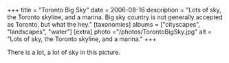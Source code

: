+++
title = "Toronto Big Sky"
date = 2006-08-16
description = "Lots of sky, the Toronto skyline, and a marina. Big sky country is not generally accepted as Toronto, but what the hey."
[taxonomies]
albums = ["cityscapes", "landscapes", "water"]
[extra]
photo ="/photos/TorontoBigSky.jpg"
alt = "Lots of sky, the Toronto skyline, and a marina."
+++

There is a lot, a lot of sky in this picture.
